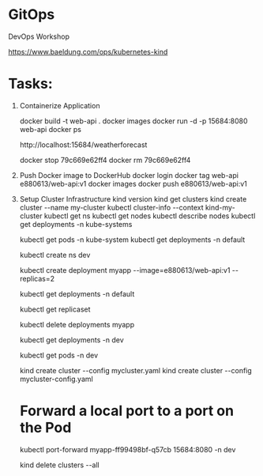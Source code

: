 # GitOps
DevOps Workshop

https://www.baeldung.com/ops/kubernetes-kind

# Tasks:

01. Containerize Application 

    docker build -t web-api .
    docker images
    docker run -d -p 15684:8080 web-api
    docker ps

    http://localhost:15684/weatherforecast

    docker stop 79c669e62ff4
    docker rm 79c669e62ff4

02. Push Docker image to DockerHub
    docker login
    docker tag web-api  e880613/web-api:v1
    docker images
    docker push e880613/web-api:v1

03. Setup Cluster Infrastructure
    kind version
    kind get clusters
    kind create cluster --name my-cluster
    kubectl cluster-info --context kind-my-cluster 
    kubectl get ns
    kubectl get nodes
    kubectl describe nodes
    kubectl get deployments -n kube-systems

    kubectl get pods -n kube-system
    kubectl get deployments -n default

    kubectl create ns dev

    kubectl create deployment myapp --image=e880613/web-api:v1 --replicas=2

    kubectl get deployments -n default

    kubectl get replicaset

    kubectl delete deployments myapp

    kubectl get deployments -n dev 

    kubectl get pods -n dev


    kind create cluster --config mycluster.yaml
    kind create cluster --config mycluster-config.yaml


    # Forward a local port to a port on the Pod
    kubectl port-forward  myapp-ff99498bf-q57cb 15684:8080 -n dev
    
    kind delete clusters --all